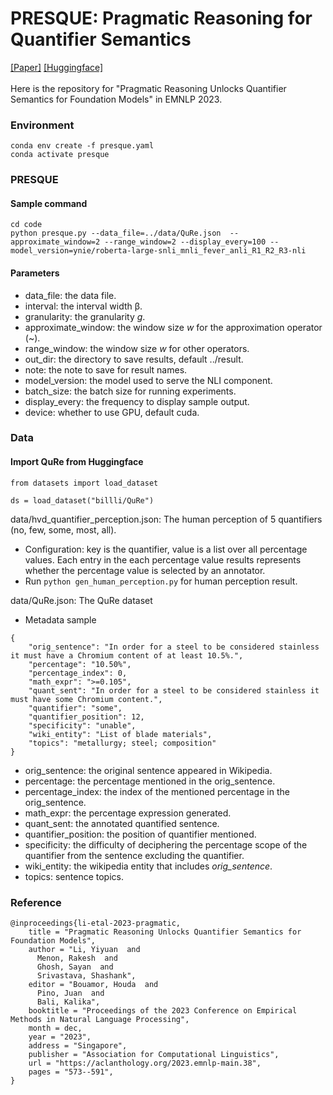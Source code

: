 <h1>PRESQUE: Pragmatic Reasoning for Quantifier Semantics</h1>

[[Paper]](https://arxiv.org/abs/2311.04659)  [[Huggingface]](https://huggingface.co/datasets/billli/QuRe
)<br />
<br />
Here is the repository for "Pragmatic Reasoning Unlocks Quantifier Semantics for Foundation Models" in EMNLP 2023.

### Environment
```
conda env create -f presque.yaml
conda activate presque
```

### PRESQUE
#### Sample command
```
cd code
python presque.py --data_file=../data/QuRe.json  --approximate_window=2 --range_window=2 --display_every=100 --model_version=ynie/roberta-large-snli_mnli_fever_anli_R1_R2_R3-nli
```

#### Parameters
- data_file: the data file.
- interval: the interval width &beta;.
- granularity: the granularity *g*.
- approximate_window: the window size *w* for the approximation operator (~).
- range_window: the window size *w* for other operators.
- out_dir: the directory to save results, default ../result.
- note: the note to save for result names.
- model_version: the model used to serve the NLI component.
- batch_size: the batch size for running experiments.
- display_every: the frequency to display sample output.
- device: whether to use GPU, default cuda.

### Data
#### Import QuRe from Huggingface
```
from datasets import load_dataset

ds = load_dataset("billli/QuRe")
```
data/hvd_quantifier_perception.json: The human perception of 5 quantifiers (no, few, some, most, all).
- Configuration: key is the quantifier, value is a list over all percentage values. Each entry in the each percentage value results represents whether the percentage value is selected by an annotator.
- Run ```python gen_human_perception.py``` for human perception result.

data/QuRe.json: The QuRe dataset
- Metadata sample
```
{
    "orig_sentence": "In order for a steel to be considered stainless it must have a Chromium content of at least 10.5%.", 
    "percentage": "10.50%", 
    "percentage_index": 0, 
    "math_expr": ">=0.105", 
    "quant_sent": "In order for a steel to be considered stainless it must have some Chromium content.", 
    "quantifier": "some", 
    "quantifier_position": 12, 
    "specificity": "unable", 
    "wiki_entity": "List of blade materials", 
    "topics": "metallurgy; steel; composition"
}
```
   * orig_sentence: the original sentence appeared in Wikipedia.
   * percentage: the percentage mentioned in the orig_sentence.
   * percentage_index: the index of the mentioned percentage in the orig_sentence.
   * math_expr: the percentage expression generated.
   * quant_sent: the annotated quantified sentence.
   * quantifier_position: the position of quantifier mentioned.
   * specificity:  the difficulty of deciphering the percentage scope of the quantifier from the sentence excluding the quantifier.
   * wiki_entity: the wikipedia entity that includes <i>orig_sentence</i>.
   * topics: sentence topics.


### Reference
```
@inproceedings{li-etal-2023-pragmatic,
    title = "Pragmatic Reasoning Unlocks Quantifier Semantics for Foundation Models",
    author = "Li, Yiyuan  and
      Menon, Rakesh  and
      Ghosh, Sayan  and
      Srivastava, Shashank",
    editor = "Bouamor, Houda  and
      Pino, Juan  and
      Bali, Kalika",
    booktitle = "Proceedings of the 2023 Conference on Empirical Methods in Natural Language Processing",
    month = dec,
    year = "2023",
    address = "Singapore",
    publisher = "Association for Computational Linguistics",
    url = "https://aclanthology.org/2023.emnlp-main.38",
    pages = "573--591",
}
```
